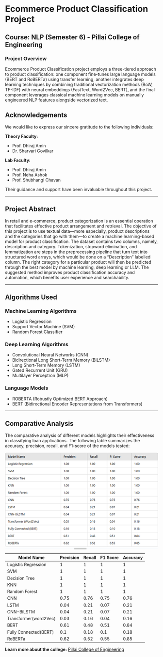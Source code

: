 # Ecommerce Product Classification Project

## Course: NLP (Semester 6) - Pillai College of Engineering

### Project Overview
Ecommerce Product Classification project employs a three-tiered approach to product classification: one component fine-tunes large language models (BERT and RoBERTa) using transfer learning, another integrates deep learning techniques by combining traditional vectorization methods (BoW, TF-IDF) with neural embeddings (FastText, Word2Vec, BERT), and the final component leverages classical machine learning models on manually engineered NLP features alongside vectorized text.


## Acknowledgements
We would like to express our sincere gratitude to the following individuals:

**Theory Faculty:**  
- Prof. Dhiraj Amin  
- Dr. Sharvari Govilkar  

**Lab Faculty:**  
- Prof. Dhiraj Amin  
- Prof. Neha Ashok  
- Prof. Shubhangi Chavan  

Their guidance and support have been invaluable throughout this project.

---

## Project Abstract
In retail and e-commerce, product categorization is an essential operation that facilitates effective product arrangement and retrieval. The objective of this project is to use textual data—more especially, product descriptions and the categories that go with them—to create a machine learning-based model for product classification. The dataset contains two columns, namely, description and category. Tokenization, stopword elimination, and lemmatization are steps in the preprocessing pipeline that turn text into structured word arrays, which would be done on a “Description” labelled column. The right category for a particular product will then be predicted  through the best model by machine learning, deep learning or LLM. The suggested method improves product classification accuracy and automation, which benefits user experience and searchability.

---

## Algorithms Used

### Machine Learning Algorithms
- Logistic Regression
- Support Vector Machine (SVM)
- Random Forest Classifier

### Deep Learning Algorithms
- Convolutional Neural Networks (CNN)
- Bidirectional Long Short-Term Memory (BILSTM)
- Long Short-Term Memory (LSTM)
- Gated Recurrent Unit (GRU)
- Multilayer Perceptron (MLP)

### Language Models
- ROBERTA (Robustly Optimized BERT Approach)
- BERT (Bidirectional Encoder Representations from Transformers)

---

## Comparative Analysis
The comparative analysis of different models highlights their effectiveness in classifying loan applications. The following table summarizes the accuracy, precision, recall, and F1-score of the models tested:

<img src="image.png" align="center">


| Model Name                 | Precision | Recall | F1 Score | Accuracy |
|----------------------------|-----------|--------|----------|----------|
| Logistic Regression        | 1         | 1      | 1        | 1        |
| SVM                        | 1         | 1      | 1        | 1        |
| Decision Tree              | 1         | 1      | 1        | 1        |
| KNN                        | 1         | 1      | 1        | 1        |
| Random Forest              | 1         | 1      | 1        | 1        |
| CNN                        | 0.75      | 0.76   | 0.75     | 0.76     |
| LSTM                       | 0.04      | 0.21   | 0.07     | 0.21     |
| CNN-BiLSTM                 | 0.04      | 0.21   | 0.07     | 0.21     |
| Transformer(word2Vec)      | 0.03      | 0.16   | 0.04     | 0.16     |
| BERT                       | 0.61      | 0.48   | 0.51     | 0.84     |
| Fully Connected(BERT)      | 0.1       | 0.18   | 0.1      | 0.18     |
| RoBERTa                    | 0.62      | 0.52   | 0.55     | 0.85     |



**Learn more about the college:** [Pillai College of Engineering](https://www.pce.ac.in/)
